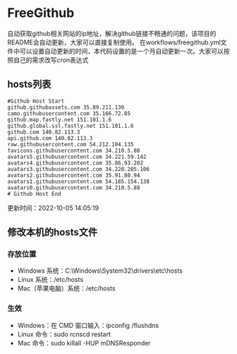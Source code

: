 # FreeGithub
自动获取github相关网站的ip地址，解决github链接不畅通的问题，该项目的README会自动更新，大家可以直接复制使用。
在workflows/freegithub.yml文件中可以设置自动更新的时间，本代码设置的是一个月自动更新一次。大家可以按照自己的需求改写cron表达式

## hosts列表
```base
#Github Host Start
github.githubassets.com 35.89.211.130
camo.githubusercontent.com 35.166.72.85
github.map.fastly.net 151.101.1.6
github.global.ssl.fastly.net 151.101.1.6
github.com 140.82.113.3
api.github.com 140.82.113.3
raw.githubusercontent.com 54.212.104.135
favicons.githubusercontent.com 34.210.5.88
avatars5.githubusercontent.com 34.221.59.142
avatars4.githubusercontent.com 35.86.93.202
avatars3.githubusercontent.com 34.220.205.106
avatars2.githubusercontent.com 35.91.80.94
avatars1.githubusercontent.com 54.185.154.138
avatars0.githubusercontent.com 34.210.5.88
# Github Host End
```

更新时间：2022-10-05 14:05:19

## 修改本机的hosts文件
### 存放位置
* Windows 系统：C:\Windows\System32\drivers\etc\hosts
* Linux 系统：/etc/hosts
* Mac（苹果电脑）系统：/etc/hosts

### 生效
* Windows：在 CMD 窗口输入：ipconfig /flushdns
* Linux 命令：sudo rcnscd restart
* Mac 命令：sudo killall -HUP mDNSResponder